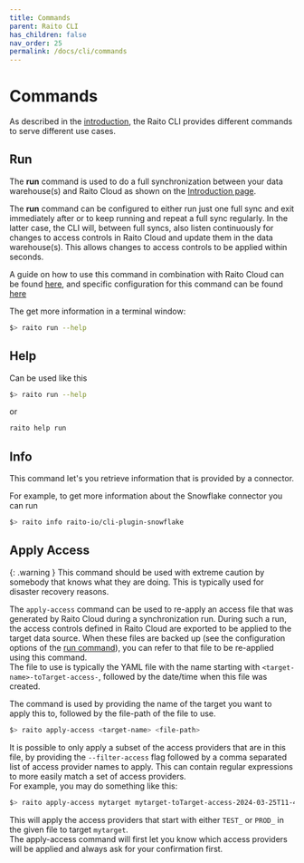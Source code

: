 ```yaml
---
title: Commands
parent: Raito CLI
has_children: false
nav_order: 25
permalink: /docs/cli/commands
---
```


# Commands
As described in the [introduction](/docs/cli/intro), the Raito CLI provides different commands to serve different use cases.

## Run
The **run** command is used to do a full synchronization between your data warehouse(s) and Raito Cloud as shown on the [Introduction page](/docs/cli/intro). 

The **run** command can be configured to either run just one full sync and exit immediately after or to keep running and repeat a full sync regularly. In the latter case, the CLI will, between full syncs, also listen continuously for changes to access controls in Raito Cloud and update them in the data warehouse(s). This allows changes to access controls to be applied within seconds.

A guide on how to use this command in combination with Raito Cloud can be found [here](/docs/guide/cloud), and specific configuration for this command can be found [here](/docs/cli/configuration#run)

The get more information in a terminal window:
```bash
$> raito run --help
```

## Help
Can be used like this
```bash
$> raito run --help
```
or
```bash
raito help run
```

## Info
This command let's you retrieve information that is provided by a connector. 

For example, to get more information about the Snowflake connector you can run
```bash
$> raito info raito-io/cli-plugin-snowflake
```

## Apply Access
{: .warning }
This command should be used with extreme caution by somebody that knows what they are doing.
This is typically used for disaster recovery reasons.

The `apply-access` command can be used to re-apply an access file that was generated by Raito Cloud during a synchronization run. During such a run, the access controls defined in Raito Cloud are exported to be applied to the target data source. When these files are backed up (see the configuration options of the [run command](/docs/cli/configuration#run)), you can refer to that file to be re-applied using this command.  
The file to use is typically the YAML file with the name starting with `<target-name>-toTarget-access-`, followed by the date/time when this file was created.

The command is used by providing the name of the target you want to apply this to, followed by the file-path of the file to use. 

```bash
$> raito apply-access <target-name> <file-path>
```

It is possible to only apply a subset of the access providers that are in this file, by providing the `--filter-access` flag followed by a comma separated list of access provider names to apply. This can contain regular expressions to more easily match a set of access providers.  
For example, you may do something like this:

```bash
$> raito apply-access mytarget mytarget-toTarget-access-2024-03-25T11-45-11.555.yaml --filter-access "TEST_.*,PROD_.*"
```

This will apply the access providers that start with either `TEST_` or `PROD_` in the given file to target `mytarget`.  
The apply-access command will first let you know which access providers will be applied and always ask for your confirmation first.